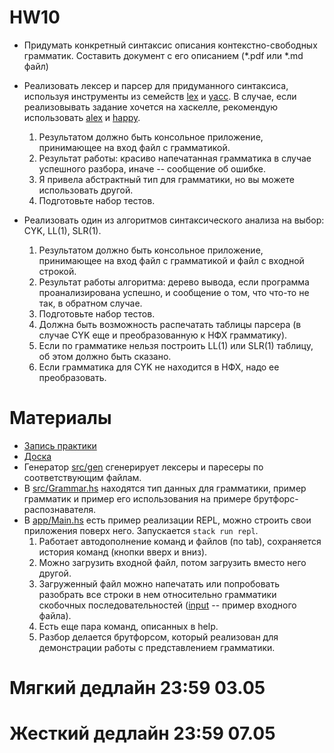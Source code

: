 # HW10

* Придумать конкретный синтаксис описания контекстно-свободных грамматик. Составить документ с его описанием (*.pdf или *.md файл)

* Реализовать лексер и парсер для придуманного синтаксиса, используя инструменты из семейств [lex](https://en.wikipedia.org/wiki/Lex_%28software%29) и [yacc](https://en.wikipedia.org/wiki/Yacc). В случае, если реализовывать задание хочется на хаскелле, рекомендую использовать [alex](https://www.haskell.org/alex/) и [happy](https://www.haskell.org/happy/).

   1. Результатом должно быть консольное приложение, принимающее на вход файл с грамматикой.
   2. Результат работы: красиво напечатанная грамматика в случае успешного разбора, иначе -- сообщение об ошибке.
   3. Я привела абстрактный тип для грамматики, но вы можете использовать другой.
   4. Подготовьте набор тестов.

* Реализовать один из алгоритмов синтаксического анализа на выбор: CYK, LL(1), SLR(1).

   1. Результатом должно быть консольное приложение, принимающее на вход файл с грамматикой и файл с входной строкой.
   2. Результат работы алгоритма: дерево вывода, если программа проанализирована успешно, и сообщение о том, что что-то не так, в обратном случае.
   3. Подготовьте набор тестов.
   4. Должна быть возможность распечатать таблицы парсера (в случае CYK еще и преобразованную к НФХ грамматику).
   5. Если по грамматике нельзя построить LL(1) или SLR(1) таблицу, об этом должно быть сказано.
   6. Если грамматика для CYK не находится в НФХ, надо ее преобразовать.

# Материалы

* [Запись практики](https://yadi.sk/i/GlJ5xjxFGaoHvQ)
* [Доска](https://drive.google.com/file/d/1mU3aXeUzkvkwKFyHT9C-PykpAyKOfekD/view?usp=sharing)
* Генератор [src/gen](src/gen) сгенерирует лексеры и паресеры по соответствующим файлам.
* В [src/Grammar.hs](src/Grammar.hs) находятся тип данных для грамматики, пример грамматик и пример его использования на примере брутфорс-распознавателя.
* В [app/Main.hs](app/Main.hs) есть пример реализации REPL, можно строить свои приложения поверх него. Запускается `stack run repl`.
   1. Работает автодополнение команд и файлов (по tab), сохраняется история команд (кнопки вверх и вниз).
   2. Можно загрузить входной файл, потом загрузить вместо него другой.
   3. Загруженный файл можно напечатать или попробовать разобрать все строки в нем относительно грамматики скобочных последовательностей ([input](input) -- пример входного файла).
   4. Есть еще пара команд, описанных в help.
   5. Разбор делается брутфорсом, который реализован для демонстрации работы с представлением грамматики.

# Мягкий дедлайн 23:59 03.05

# Жесткий дедлайн 23:59 07.05


